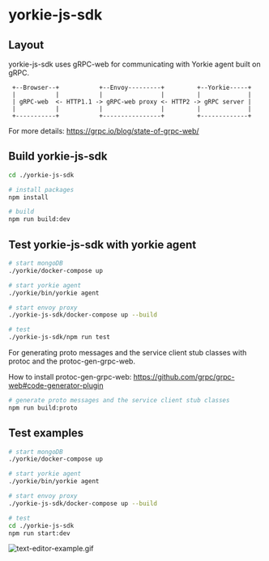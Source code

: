 # yorkie-js-sdk

## Layout

yorkie-js-sdk uses gRPC-web for communicating with Yorkie agent built on gRPC.

```
 +--Browser--+           +--Envoy---------+         +--Yorkie-----+
 |           |           |                |         |             |
 | gRPC-web  <- HTTP1.1 -> gRPC-web proxy <- HTTP2 -> gRPC server |
 |           |           |                |         |             |
 +-----------+           +----------------+         +-------------+
```

For more details: https://grpc.io/blog/state-of-grpc-web/

## Build yorkie-js-sdk

```bash
cd ./yorkie-js-sdk

# install packages
npm install

# build
npm run build:dev
```

## Test yorkie-js-sdk with yorkie agent

```bash
# start mongoDB
./yorkie/docker-compose up

# start yorkie agent
./yorkie/bin/yorkie agent

# start envoy proxy
./yorkie-js-sdk/docker-compose up --build

# test
./yorkie-js-sdk/npm run test
```

For generating proto messages and the service client stub classes with protoc and the protoc-gen-grpc-web.

How to install protoc-gen-grpc-web: https://github.com/grpc/grpc-web#code-generator-plugin

```bash
# generate proto messages and the service client stub classes
npm run build:proto
```

## Test examples

```bash
# start mongoDB
./yorkie/docker-compose up

# start yorkie agent
./yorkie/bin/yorkie agent

# start envoy proxy
./yorkie-js-sdk/docker-compose up --build

# test
cd ./yorkie-js-sdk
npm run start:dev
```

![text-editor-example.gif](/examples/text-editor-example.gif)
